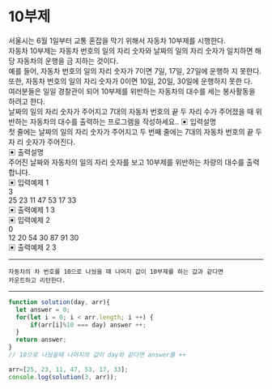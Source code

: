 # 10부제
서울시는 6월 1일부터 교통 혼잡을 막기 위해서 자동차 10부제를 시행한다.    
자동차 10부제는 자동차 번호의 일의 자리 숫자와 날짜의 일의 자리 숫자가 일치하면 해당 자동차의 운행을 금 지하는 것이다.   
예를 들어, 자동차 번호의 일의 자리 숫자가 7이면 7일, 17일, 27일에 운행하 지 못한다. 또한, 자동차 번호의 일의 자리 숫자가 0이면 10일, 20일, 30일에 운행하지 못한 다.   
여러분들은 일일 경찰관이 되어 10부제를 위반하는 자동차의 대수를 세는 봉사활동을 하려고 한다.   
날짜의 일의 자리 숫자가 주어지고 7대의 자동차 번호의 끝 두 자리 수가 주어졌을 때 위반하는 자동차의 대수를 출력하는 프로그램을 작성하세요..
▣ 입력설명   
첫 줄에는 날짜의 일의 자리 숫자가 주어지고 두 번째 줄에는 7대의 자동차 번호의 끝 두 자 리 숫자가 주어진다.   
▣ 출력설명   
주어진 날짜와 자동차의 일의 자리 숫자를 보고 10부제를 위반하는 차량의 대수를 출력합니다.   
▣ 입력예제 1   
3   
25 23 11 47 53 17 33   
▣ 출력예제 1 3   
▣ 입력예제 2   
0   
12 20 54 30 87 91 30   
▣ 출력예제 2 3   

---

```
자동차의 차 번호를 10으로 나눴을 때 나머지 값이 10부제를 하는 값과 같다면
카운트하고 리턴한다.
```
---

```js
function solution(day, arr){
  let answer = 0;
  for(let i = 0; i < arr.length; i ++) {
      if(arr[i]%10 === day) answer ++;
  }
  return answer;
}
// 10으로 나눴을때 나머지의 값이 day와 같다면 answer를 ++

arr=[25, 23, 11, 47, 53, 17, 33];
console.log(solution(3, arr));
```
